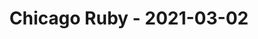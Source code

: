 ---
layout: post
title: Chicago Ruby - 2021-03-02
datetime: '2021-03-02 19:00:00 -0500'
name: Chicago Ruby
external_url: https://www.meetup.com/ChicagoRuby/events/pjfxvryccfbdb/
online_event: false
year_month: 2021-03
---